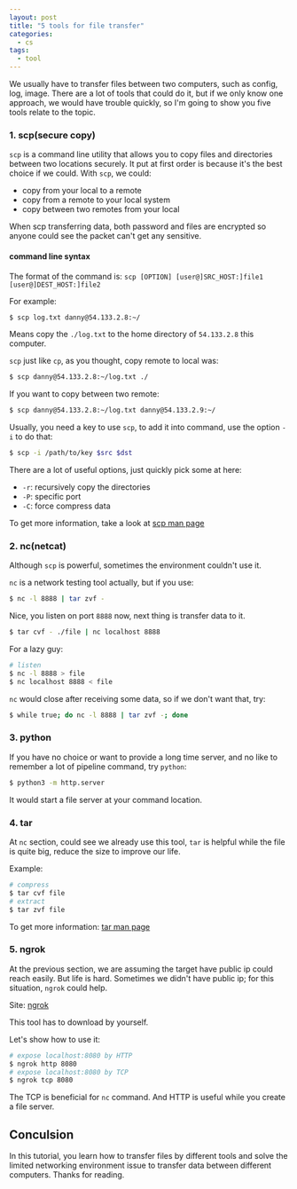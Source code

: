 ```yaml
---
layout: post
title: "5 tools for file transfer"
categories:
  - cs
tags:
  - tool
---
```


We usually have to transfer files between two computers, such as config, log, image. There are a lot of tools that could do it, but if we only know one approach, we would have trouble quickly, so I'm going to show you five tools relate to the topic.

### 1. scp(secure copy)

`scp` is a command line utility that allows you to copy files and directories between two locations securely. It put at first order is because it's the best choice if we could. With `scp`, we could:

- copy from your local to a remote
- copy from a remote to your local system
- copy between two remotes from your local

When scp transferring data, both password and files are encrypted so anyone could see the packet can't get any sensitive.

#### command line syntax

The format of the command is:
`scp [OPTION] [user@]SRC_HOST:]file1 [user@]DEST_HOST:]file2`

For example:

```bash
$ scp log.txt danny@54.133.2.8:~/
```

Means copy the `./log.txt` to the home directory of `54.133.2.8` this computer.

`scp` just like `cp`, as you thought, copy remote to local was:

```bash
$ scp danny@54.133.2.8:~/log.txt ./
```

If you want to copy between two remote:

```bash
$ scp danny@54.133.2.8:~/log.txt danny@54.133.2.9:~/
```

Usually, you need a key to use `scp`, to add it into command, use the option `-i` to do that:

```bash
$ scp -i /path/to/key $src $dst
```

There are a lot of useful options, just quickly pick some at here:

- `-r`: recursively copy the directories
- `-P`: specific port
- `-C`: force compress data

To get more information, take a look at [scp man page](https://linux.die.net/man/1/scp)

### 2. nc(netcat)

Although `scp` is powerful, sometimes the environment couldn't use it.

`nc` is a network testing tool actually, but if you use:

```bash
$ nc -l 8888 | tar zvf -
```

Nice, you listen on port `8888` now, next thing is transfer data to it.

```bash
$ tar cvf - ./file | nc localhost 8888
```

For a lazy guy:

```bash
# listen
$ nc -l 8888 > file
$ nc localhost 8888 < file
```

`nc` would close after receiving some data, so if we don't want that, try:

```bash
$ while true; do nc -l 8888 | tar zvf -; done
```

### 3. python

If you have no choice or want to provide a long time server, and no like to remember a lot of pipeline command, try `python`:

```bash
$ python3 -m http.server
```

It would start a file server at your command location.

### 4. tar

At `nc` section, could see we already use this tool, `tar` is helpful while the file is quite big, reduce the size to improve our life.

Example:

```bash
# compress
$ tar cvf file
# extract
$ tar zvf file
```

To get more information: [tar man page](https://linux.die.net/man/1/tar)

### 5. ngrok

At the previous section, we are assuming the target have public ip could reach easily. But life is hard. Sometimes we didn't have public ip; for this situation, `ngrok` could help.

Site: [ngrok](https://ngrok.com/)

This tool has to download by yourself.

Let's show how to use it:

```bash
# expose localhost:8080 by HTTP
$ ngrok http 8080
# expose localhost:8080 by TCP
$ ngrok tcp 8080
```

The TCP is beneficial for `nc` command. And HTTP is useful while you create a file server.

## Conculsion

In this tutorial, you learn how to transfer files by different tools and solve the limited networking environment issue to transfer data between different computers. Thanks for reading.

